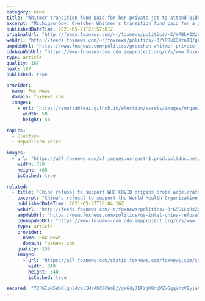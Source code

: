 ```yaml
---
category: news
title: "Whitmer transition fund paid for her private jet to attend Biden's inauguration: report"
excerpt: "Michigan Gov. Gretchen Whitmer's transition fund paid for a private jet she took to attend President Biden's inauguration in January, according to a new report."
publishedDateTime: 2021-05-21T23:57:01Z
originalUrl: "http://feeds.foxnews.com/~r/foxnews/politics/~3/YPBkXOXznTQ/gretchen-whitmer-private-jet-biden-inauguration"
webUrl: "http://feeds.foxnews.com/~r/foxnews/politics/~3/YPBkXOXznTQ/gretchen-whitmer-private-jet-biden-inauguration"
ampWebUrl: "https://www.foxnews.com/politics/gretchen-whitmer-private-jet-biden-inauguration.amp"
cdnAmpWebUrl: "https://www-foxnews-com.cdn.ampproject.org/c/s/www.foxnews.com/politics/gretchen-whitmer-private-jet-biden-inauguration.amp"
type: article
quality: 167
heat: 187
published: true

provider:
  name: Fox News
  domain: foxnews.com
  images:
    - url: "https://smartableai.github.io/election/assets/images/organizations/foxnews.com-50x50.jpg"
      width: 50
      height: 50

topics:
  - Election
  - Republican Voice

images:
  - url: "https://a57.foxnews.com/cf-images.us-east-1.prod.boltdns.net/v1/static/694940094001/bd94e797-360f-4eb1-92ba-4a4a55dbf560/6e5bee31-047b-4727-b88f-6c80bdbdf265/1280x720/match/720/405/image.jpg?ve=1&tl=1"
    width: 720
    height: 405
    isCached: true

related:
  - title: "China refusal to support WHO COVID origins probe accelerated Biden announcement on US investigation: official"
    excerpt: "China's refusal to support the World Health Organization's investigation into the origins of COVID-19 spurred the Biden administration to accelerate the declassification of U.S. intelligence and the release of President Biden's statement revealing that officials are coalescing around \"two likely scenarios\""
    publishedDateTime: 2021-05-27T16:04:16Z
    webUrl: "http://feeds.foxnews.com/~r/foxnews/politics/~3/G5S1LqRxZeo/us-intel-china-refusal-who-covid-origins-probe"
    ampWebUrl: "https://www.foxnews.com/politics/us-intel-china-refusal-who-covid-origins-probe.amp"
    cdnAmpWebUrl: "https://www-foxnews-com.cdn.ampproject.org/c/s/www.foxnews.com/politics/us-intel-china-refusal-who-covid-origins-probe.amp"
    type: article
    provider:
      name: Fox News
      domain: foxnews.com
    quality: 156
    images:
      - url: "https://a57.foxnews.com/static.foxnews.com/foxnews.com/content/uploads/2020/10/340/340/brooke-singman-headshot.jpg?ve=1&tl=1"
        width: 340
        height: 340
        isCached: true

secured: "72PGIpX5WpOlqnl4xalIHrAbC0CWm8//gY6dyJ1FzjK8nqMZxGgqVrzV2yjaC+XF40A/OWVyo8L28J9jm/6aBH/6r3mqvy/bQpZL6x6Xk49K7TPI5BKkb60crbnCHyGVqRMHV6bjjADcG9WqzYytUYGGMz4C91Mv/zVoXiaJg3eoZviZe1j4+15YgCqRj3ny8gGfdF76GeIh9Gdu5f/0pDwWqHrwMtk8kYZ9k1qIRmmfncIdU0FrEFSzU2pJU4rLJ8BIH2/jek5q4aw7u8sR3m2RfTD8Sll1EdRbZAYhMBP8HNgCTi18SsEyBbTnI+BwAXeslgQZLaTdVjT/cmlTKmFDAACdZIx0y/fEktyb1V4=;GcOe55tOjaYbyjEzXYKdzA=="
---
```


